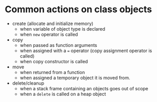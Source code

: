 # Common actions on class objects
- create (allocate and initialize memory)
  + when variable of object type is declared
  + when `new` operator is called
- copy
  + when passed as function arguments
  + when assigned with a `=` operator (copy assignment operator is called)
  + when copy constructor is called
- move
  + when returned from a function
  + when assigned a temporary object it is moved from.
- delete/cleanup
  + when a stack frame containing an objects goes out of scope
  + when a `delete` is called on a heap object
